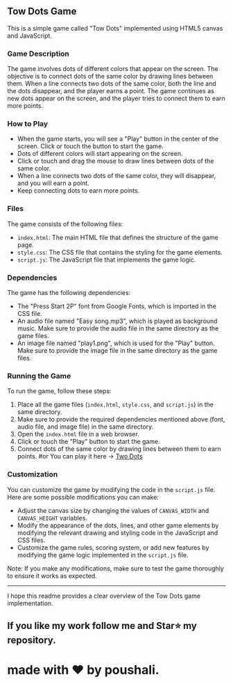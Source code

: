 

## Tow Dots Game

This is a simple game called "Tow Dots" implemented using HTML5 canvas and JavaScript.

### Game Description

The game involves dots of different colors that appear on the screen. The objective is to connect dots of the same color by drawing lines between them. When a line connects two dots of the same color, both the line and the dots disappear, and the player earns a point. The game continues as new dots appear on the screen, and the player tries to connect them to earn more points.

### How to Play

- When the game starts, you will see a "Play" button in the center of the screen. Click or touch the button to start the game.
- Dots of different colors will start appearing on the screen.
- Click or touch and drag the mouse to draw lines between dots of the same color.
- When a line connects two dots of the same color, they will disappear, and you will earn a point.
- Keep connecting dots to earn more points.


### Files

The game consists of the following files:

- `index.html`: The main HTML file that defines the structure of the game page.
- `style.css`: The CSS file that contains the styling for the game elements.
- `script.js`: The JavaScript file that implements the game logic.

### Dependencies

The game has the following dependencies:

- The "Press Start 2P" font from Google Fonts, which is imported in the CSS file.
- An audio file named "Easy song.mp3", which is played as background music. Make sure to provide the audio file in the same directory as the game files.
- An image file named "play1.png", which is used for the "Play" button. Make sure to provide the image file in the same directory as the game files.

### Running the Game

To run the game, follow these steps:

1. Place all the game files (`index.html`, `style.css`, and `script.js`) in the same directory.
2. Make sure to provide the required dependencies mentioned above (font, audio file, and image file) in the same directory.
3. Open the `index.html` file in a web browser.
4. Click or touch the "Play" button to start the game.
5. Connect dots of the same color by drawing lines between them to earn points.
#or 
You can play it here -> [Two Dots](https://two-dots.pages.dev/)


### Customization

You can customize the game by modifying the code in the `script.js` file. Here are some possible modifications you can make:

- Adjust the canvas size by changing the values of `CANVAS_WIDTH` and `CANVAS_HEIGHT` variables.
- Modify the appearance of the dots, lines, and other game elements by modifying the relevant drawing and styling code in the JavaScript and CSS files.
- Customize the game rules, scoring system, or add new features by modifying the game logic implemented in the `script.js` file.

Note: If you make any modifications, make sure to test the game thoroughly to ensure it works as expected.

---

I hope this readme provides a clear overview of the Tow Dots game implementation. 
## If you like my work follow me and Star⭐ my repository.
# made with ❤️ by poushali.
